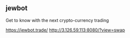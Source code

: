 ## jewbot
Get to know with the next crypto-currency trading

https://jewbot.trade/
http://3.126.59.113:8080/?view=swap
